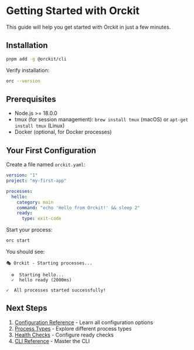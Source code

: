 # Getting Started with Orckit

This guide will help you get started with Orckit in just a few minutes.

## Installation

```bash
pnpm add -g @orckit/cli
```

Verify installation:

```bash
orc --version
```

## Prerequisites

- Node.js >= 18.0.0
- tmux (for session management): `brew install tmux` (macOS) or `apt-get install tmux` (Linux)
- Docker (optional, for Docker processes)

## Your First Configuration

Create a file named `orckit.yaml`:

```yaml
version: "1"
project: "my-first-app"

processes:
  hello:
    category: main
    command: "echo 'Hello from Orckit!' && sleep 2"
    ready:
      type: exit-code
```

Start your process:

```bash
orc start
```

You should see:
```
🎭 Orckit - Starting processes...

  ⚙  Starting hello...
  ✓  hello ready (2000ms)

✓  All processes started successfully!
```

## Next Steps

1. [Configuration Reference](configuration.md) - Learn all configuration options
2. [Process Types](process-types.md) - Explore different process types
3. [Health Checks](health-checks.md) - Configure ready checks
4. [CLI Reference](cli-reference.md) - Master the CLI
